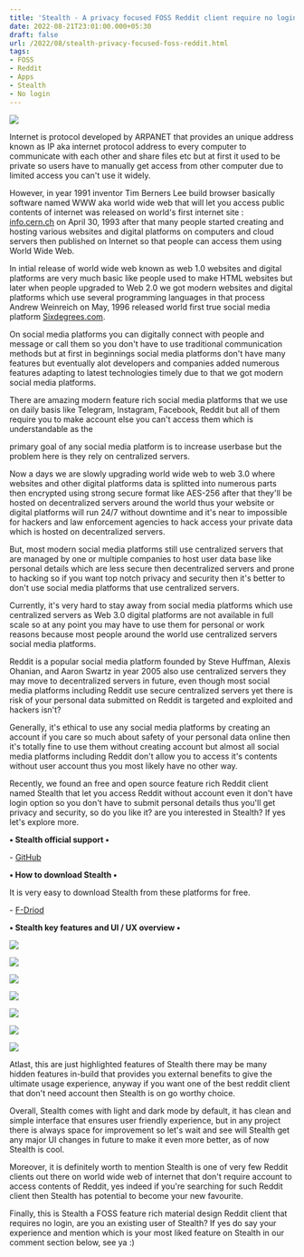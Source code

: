 ```yaml
---
title: 'Stealth - A privacy focused FOSS Reddit client require no login.'
date: 2022-08-21T23:01:00.000+05:30
draft: false
url: /2022/08/stealth-privacy-focused-foss-reddit.html
tags: 
- FOSS
- Reddit
- Apps
- Stealth
- No login
---
```


 [![](https://lh3.googleusercontent.com/-grG8jQYv5EI/YwJZG3qOEeI/AAAAAAAANOQ/50rFKCFyDYwwjO6b7hX4q5nBjuOx0AqLQCNcBGAsYHQ/s1600/1661098261980637-0.png)](https://lh3.googleusercontent.com/-grG8jQYv5EI/YwJZG3qOEeI/AAAAAAAANOQ/50rFKCFyDYwwjO6b7hX4q5nBjuOx0AqLQCNcBGAsYHQ/s1600/1661098261980637-0.png) 

  

Internet is protocol developed by ARPANET that provides an unique address known as IP aka internet protocol address to every computer to communicate with each other and share files etc but at first it used to be private so users have to manually get access from other computer due to limited access you can't use it widely.

  

However, in year 1991 inventor Tim Berners Lee build browser basically software named WWW aka world wide web that will let you access public contents of internet was released on world's first internet site : [info.cern.ch](http://info.cern.ch) on April 30, 1993 after that many people started creating and hosting various websites and digital platforms on computers and cloud servers then published on Internet so that people can access them using World Wide Web.

  

In intial release of world wide web known as web 1.0 websites and digital platforms are very much basic like people used to make HTML websites but later when people upgraded to Web 2.0 we got modern websites and digital platforms which use several programming languages in that process Andrew Weinreich on May, 1996 released world first true social media platform [Sixdegrees.com](http://Sixdegrees.com).

  

On social media platforms you can digitally connect with people and message or call them so you don't have to use traditional communication methods but at first in beginnings social media platforms don't have many features but eventually alot developers and companies added numerous features adapting to latest technologies timely due to that we got modern social media platforms.

  

There are amazing modern feature rich social media platforms that we use on daily basis like Telegram, Instagram, Facebook, Reddit but all of them require you to make account else you can't access them which is understandable as the 

primary goal of any social media platform is to increase userbase but the problem here is they rely on centralized servers.  

  

Now a days we are slowly upgrading world wide web to web 3.0 where websites and other digital platforms data is splitted into numerous parts then encrypted using strong secure format like AES-256 after that they'll be hosted on decentralized servers around the world thus your website or digital platforms will run 24/7 without downtime and it's near to impossible for hackers and law enforcement agencies to hack access your private data which is hosted on decentralized servers.

  

But, most modern social media platforms still use centralized servers that are managed by one or multiple companies to host user data base like personal details which are less secure then decentralized servers and prone to hacking so if you want top notch privacy and security then it's better to don't use social media platforms that use centralized servers.

  

Currently, it's very hard to stay away from social media platforms which use centralized servers as Web 3.0 digital platforms are not available in full scale so at any point you may have to use them for personal or work reasons because most people around the world use centralized servers social media platforms.

  

Reddit is a popular social media platform founded by Steve Huffman, Alexis Ohanian, and Aaron Swartz in year 2005 also use centralized servers they may move to decentralized servers in future, even though most social media platforms including Reddit use secure centralized servers yet there is risk of your personal data submitted on Reddit is targeted and exploited and hackers isn't?

  

Generally, it's ethical to use any social media platforms by creating an account if you care so much about safety of your personal data online then it's totally fine to use them without creating account but almost all social media platforms including Reddit don't allow you to access it's contents without user account thus you most likely have no other way.

  

Recently, we found an free and open source feature rich Reddit client named Stealth that let you access Reddit without account even it don't have login option so you don't have to submit personal details thus you'll get privacy and security, so do you like it? are you interested in Stealth? If yes let's explore more.

**• Stealth official support •**

\- [GitHub](https://gitlab.com/cosmosapps/stealth)

**• How to download Stealth •**

It is very easy to download Stealth from these platforms for free.

  

\- [F-Driod](https://f-droid.org/packages/com.cosmos.unreddit/)

**• Stealth key features and UI / UX overview •**

 **[![](https://lh3.googleusercontent.com/-4STFG8ESY3w/YwJr1rQO2VI/AAAAAAAANOw/K1Ys5PI2_G4FJ-jgsa0Ta06lb6o0flx-ACNcBGAsYHQ/s1600/1661103057199620-0.png)](https://lh3.googleusercontent.com/-4STFG8ESY3w/YwJr1rQO2VI/AAAAAAAANOw/K1Ys5PI2_G4FJ-jgsa0Ta06lb6o0flx-ACNcBGAsYHQ/s1600/1661103057199620-0.png)** 

 **[![](https://lh3.googleusercontent.com/-vbEv5DdJ3uE/YwJr0jXfdmI/AAAAAAAANOs/mRQ56DMDCT8se5NDenMMHwrL-ofjkSrOQCNcBGAsYHQ/s1600/1661103053393894-1.png)](https://lh3.googleusercontent.com/-vbEv5DdJ3uE/YwJr0jXfdmI/AAAAAAAANOs/mRQ56DMDCT8se5NDenMMHwrL-ofjkSrOQCNcBGAsYHQ/s1600/1661103053393894-1.png)** 

 **[![](https://lh3.googleusercontent.com/-XsadeRUiObA/YwJrzgp-HlI/AAAAAAAANOo/t6GxZsYcxLgQ3lsbdRHjM1cPKHfbSCcnwCNcBGAsYHQ/s1600/1661103050102965-2.png)](https://lh3.googleusercontent.com/-XsadeRUiObA/YwJrzgp-HlI/AAAAAAAANOo/t6GxZsYcxLgQ3lsbdRHjM1cPKHfbSCcnwCNcBGAsYHQ/s1600/1661103050102965-2.png)** 

 **[![](https://lh3.googleusercontent.com/-d33Bm2xpJsg/YwJry4WxsSI/AAAAAAAANOk/R0LrV1uRpVY-F8dKUX_iCo2SVdLt_RRpwCNcBGAsYHQ/s1600/1661103046380430-3.png)](https://lh3.googleusercontent.com/-d33Bm2xpJsg/YwJry4WxsSI/AAAAAAAANOk/R0LrV1uRpVY-F8dKUX_iCo2SVdLt_RRpwCNcBGAsYHQ/s1600/1661103046380430-3.png)** 

 **[![](https://lh3.googleusercontent.com/-dFBP6QA6bK0/YwJrx1AZDDI/AAAAAAAANOg/xB_q9HsgRMMr6oZF7Dv5_B-vqh-gVIkMwCNcBGAsYHQ/s1600/1661103043151219-4.png)](https://lh3.googleusercontent.com/-dFBP6QA6bK0/YwJrx1AZDDI/AAAAAAAANOg/xB_q9HsgRMMr6oZF7Dv5_B-vqh-gVIkMwCNcBGAsYHQ/s1600/1661103043151219-4.png)** 

 **[![](https://lh3.googleusercontent.com/-xDeYKgQyABo/YwJrxJfgHhI/AAAAAAAANOc/QNx-Y5PmKAwT_bcci3llXVbomYlkyqasgCNcBGAsYHQ/s1600/1661103039487466-5.png)](https://lh3.googleusercontent.com/-xDeYKgQyABo/YwJrxJfgHhI/AAAAAAAANOc/QNx-Y5PmKAwT_bcci3llXVbomYlkyqasgCNcBGAsYHQ/s1600/1661103039487466-5.png)** 

 **[![](https://lh3.googleusercontent.com/-Ts7nVkPm4q4/YwJrwFZWVTI/AAAAAAAANOY/l7X5Q5ZpFXo_qJ96tch7zOfb9eCFyzzqQCNcBGAsYHQ/s1600/1661103034389960-6.png)](https://lh3.googleusercontent.com/-Ts7nVkPm4q4/YwJrwFZWVTI/AAAAAAAANOY/l7X5Q5ZpFXo_qJ96tch7zOfb9eCFyzzqQCNcBGAsYHQ/s1600/1661103034389960-6.png)** 

Atlast, this are just highlighted features of Stealth there may be many hidden features in-build that provides you external benefits to give the ultimate usage experience, anyway if you want one of the best reddit client that don't need account then Stealth is on go worthy choice.

  

Overall, Stealth comes with light and dark mode by default, it has clean and simple interface that ensures user friendly experience, but in any project there is always space for improvement so let's wait and see will Stealth get any major UI changes in future to make it even more better, as of now Stealth is cool.

Moreover, it is definitely worth to mention Stealth is one of very few Reddit clients out there on world wide web of internet that don't require account to access contents of Reddit, yes indeed if you're searching for such Reddit client then Stealth has potential to become your new favourite.

  

Finally, this is Stealth a FOSS feature rich material design Reddit client that requires no login, are you an existing user of Stealth? If yes do say your experience and mention which is your most liked feature on Stealth in our comment section below, see ya :)